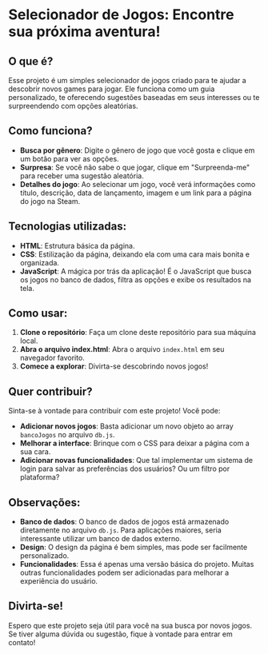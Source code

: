 # Selecionador de Jogos: Encontre sua próxima aventura!

## O que é?

Esse projeto é um simples selecionador de jogos criado para te ajudar a descobrir novos games para jogar. Ele funciona como um guia personalizado, te oferecendo sugestões baseadas em seus interesses ou te surpreendendo com opções aleatórias.

## Como funciona?

- **Busca por gênero**: Digite o gênero de jogo que você gosta e clique em um botão para ver as opções.
- **Surpresa**: Se você não sabe o que jogar, clique em "Surpreenda-me" para receber uma sugestão aleatória.
- **Detalhes do jogo**: Ao selecionar um jogo, você verá informações como título, descrição, data de lançamento, imagem e um link para a página do jogo na Steam.

## Tecnologias utilizadas:

- **HTML**: Estrutura básica da página.
- **CSS**: Estilização da página, deixando ela com uma cara mais bonita e organizada.
- **JavaScript**: A mágica por trás da aplicação! É o JavaScript que busca os jogos no banco de dados, filtra as opções e exibe os resultados na tela.

## Como usar:

1. **Clone o repositório**: Faça um clone deste repositório para sua máquina local.
2. **Abra o arquivo index.html**: Abra o arquivo `index.html` em seu navegador favorito.
3. **Comece a explorar**: Divirta-se descobrindo novos jogos!

## Quer contribuir?

Sinta-se à vontade para contribuir com este projeto! Você pode:

- **Adicionar novos jogos**: Basta adicionar um novo objeto ao array `bancoJogos` no arquivo `db.js`.
- **Melhorar a interface**: Brinque com o CSS para deixar a página com a sua cara.
- **Adicionar novas funcionalidades**: Que tal implementar um sistema de login para salvar as preferências dos usuários? Ou um filtro por plataforma?

## Observações:

- **Banco de dados**: O banco de dados de jogos está armazenado diretamente no arquivo `db.js`. Para aplicações maiores, seria interessante utilizar um banco de dados externo.
- **Design**: O design da página é bem simples, mas pode ser facilmente personalizado.
- **Funcionalidades**: Essa é apenas uma versão básica do projeto. Muitas outras funcionalidades podem ser adicionadas para melhorar a experiência do usuário.

## Divirta-se!

Espero que este projeto seja útil para você na sua busca por novos jogos. Se tiver alguma dúvida ou sugestão, fique à vontade para entrar em contato!
